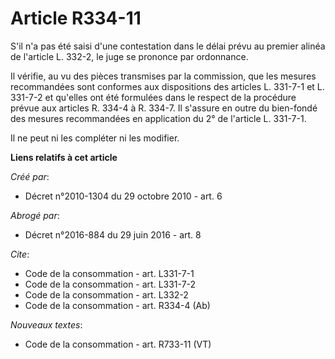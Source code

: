 # Article R334-11

S'il n'a pas été saisi d'une contestation dans le délai prévu au premier alinéa de l'article L. 332-2, le juge se prononce
par ordonnance. 

Il vérifie, au vu des pièces transmises par la commission, que les mesures recommandées sont conformes aux dispositions des
articles L. 331-7-1 et L. 331-7-2 et qu'elles ont été formulées dans le respect de la procédure prévue aux articles R. 334-4
à R. 334-7. Il s'assure en outre du bien-fondé des mesures recommandées en application du 2° de l'article L. 331-7-1. 

Il ne peut ni les compléter ni les modifier.

**Liens relatifs à cet article**

_Créé par_:

  - Décret n°2010-1304 du 29 octobre 2010 - art. 6

_Abrogé par_:

  - Décret n°2016-884 du 29 juin 2016 - art. 8

_Cite_:

  - Code de la consommation - art. L331-7-1
  - Code de la consommation - art. L331-7-2
  - Code de la consommation - art. L332-2
  - Code de la consommation - art. R334-4 (Ab)

_Nouveaux textes_:

  - Code de la consommation - art. R733-11 (VT)
